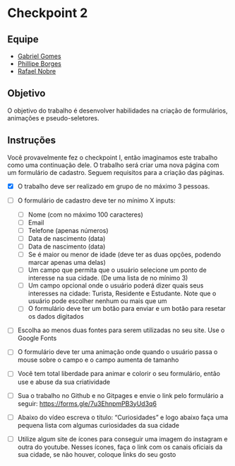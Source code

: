 # Checkpoint 2

## Equipe

- [Gabriel Gomes](https://github.com/GabrielGPena793)
- [Phillipe Borges](https://github.com/phillipeborges)
- [Rafael Nobre](https://github.com/rafaelnq)

## Objetivo

O objetivo do trabalho é desenvolver habilidades na criação de formulários, animações e pseudo-seletores.

## Instruções

Você provavelmente fez o checkpoint I, então imaginamos este trabalho como uma continuação dele. O trabalho será criar uma nova página com um formulário de cadastro. Seguem requisitos para a criação das páginas.

- [x] O trabalho deve ser realizado em grupo de no máximo 3 pessoas.

- [ ] O formulário de cadastro deve ter no mínimo X inputs:

  - [ ] Nome (com no máximo 100 caracteres)
  - [ ] Email
  - [ ] Telefone (apenas números)
  - [ ] Data de nascimento (data)
  - [ ] Data de nascimento (data)
  - [ ] Se é maior ou menor de idade (deve ter as duas opções, podendo marcar apenas uma delas)
  - [ ] Um campo que permita que o usuário selecione um ponto de interesse na sua cidade. (De uma lista de no mínimo 3)
  - [ ] Um campo opcional onde o usuário poderá dizer quais seus interesses na cidade: Turista, Residente e Estudante. Note que o usuário pode escolher nenhum ou mais que um
  - [ ] O formulário deve ter um botão para enviar e um botão para resetar os dados digitados

- [ ] Escolha ao menos duas fontes para serem utilizadas no seu site. Use o Google Fonts

- [ ] O formulário deve ter uma animação onde quando o usuário passa o mouse sobre o campo e o campo aumenta de tamanho

- [ ] Você tem total liberdade para animar e colorir o seu formulário, então use e abuse da sua criatividade

- [ ] Sua o trabalho no Github e no Gitpages e envie o link pelo formulário a seguir: https://forms.gle/7u3EhnpmPB3yUd3q6

- [ ] Abaixo do vídeo escreva o título: “Curiosidades” e logo abaixo faça uma pequena lista com algumas curiosidades da sua cidade

- [ ] Utilize algum site de ícones para conseguir uma imagem do instagram e outra do youtube. Nesses ícones, faça o link com os canais oficiais da sua cidade, se não houver, coloque links do seu gosto

